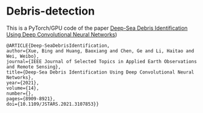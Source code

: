 # Debris-detection

This is a PyTorch/GPU  code of the paper [Deep-Sea Debris Identification Using Deep
Convolutional Neural Networks](https://ieeexplore.ieee.org/stamp/stamp.jsp?tp=&arnumber=9524516))

```
@ARTICLE{Deep-SeaDebrisIdentification,
author={Xue, Bing and Huang, Baoxiang and Chen, Ge and Li, Haitao and Wei, Weibo},
journal={IEEE Journal of Selected Topics in Applied Earth Observations and Remote Sensing}, 
title={Deep-Sea Debris Identification Using Deep Convolutional Neural Networks}, 
year={2021},
volume={14},
number={},
pages={8909-8921},
doi={10.1109/JSTARS.2021.3107853}}
```




